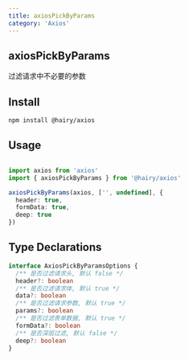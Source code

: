 ```yaml
---
title: axiosPickByParams
category: 'Axios'
---
```

## axiosPickByParams

过滤请求中不必要的参数

## Install

`npm install @hairy/axios`

## Usage

~~~typescript

import axios from 'axios'
import { axiosPickByParams } from '@hairy/axios'

axiosPickByParams(axios, ['', undefined], {
  header: true,
  formData: true,
  deep: true
})

~~~

## Type Declarations

~~~typescript
interface AxiosPickByParamsOptions {
  /** 是否过滤请求头, 默认 false */
  header?: boolean
  /** 是否过滤请求体, 默认 true */
  data?: boolean
  /** 是否过滤请求参数, 默认 true */
  params?: boolean
  /** 是否过滤表单数据, 默认 true */
  formData?: boolean
  /** 是否深层过滤, 默认 false */
  deep?: boolean
}
~~~